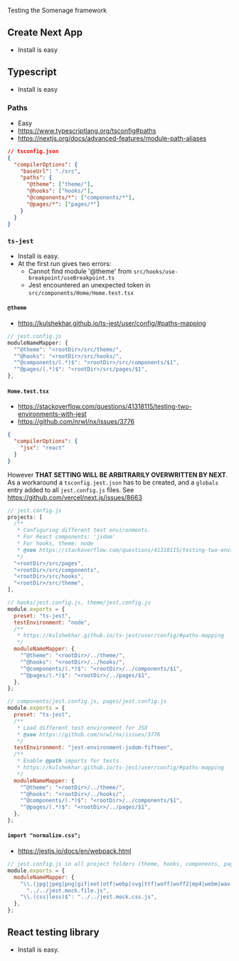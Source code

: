 Testing the Somenage framework

## Create Next App

- Install is easy

## Typescript

- Install is easy

### Paths

- Easy
- https://www.typescriptlang.org/tsconfig#paths
- https://nextjs.org/docs/advanced-features/module-path-aliases

```json
// tsconfig.json
{
  "compilerOptions": {
    "baseUrl": "./src",
    "paths": {
      "@theme": ["theme/"],
      "@hooks": ["hooks/"],
      "@components/*": ["components/*"],
      "@pages/*": ["pages/*"]
    }
  }
}
```

### `ts-jest`

- Install is easy.
- At the first run gives two errors:
  - Cannot find module '@theme' from `src/hooks/use-breakpoint/useBreakpoint.ts`
  - Jest encountered an unexpected token in `src/components/Home/Home.test.tsx`

#### `@theme`

- https://kulshekhar.github.io/ts-jest/user/config/#paths-mapping

```js
// jest.config.js
moduleNameMapper: {
  "^@theme": "<rootDir>/src/theme/",
  "^@hooks": "<rootDir>/src/hooks/",
  "^@components/(.*)$": "<rootDir>/src/components/$1",
  "^@pages/(.*)$": "<rootDir>/src/pages/$1",
},
```

#### `Home.test.tsx`

- https://stackoverflow.com/questions/41318115/testing-two-environments-with-jest
- https://github.com/nrwl/nx/issues/3776

```json
{
  "compilerOptions": {
    "jsx": "react"
  }
}
```

However **THAT SETTING WILL BE ARBITRARILY OVERWRITTEN BY NEXT**.
As a workaround a `tsconfig.jest.json` has to be created, and a `globals` entry added to all `jest.config.js` files.
See https://github.com/vercel/next.js/issues/8663

```js
// jest.config.js
projects: [
  /**
   * Configuring different test environments.
   * For React components: 'jsdom'
   * For hooks, theme: node
   * @see https://stackoverflow.com/questions/41318115/testing-two-environments-with-jest
   */
  "<rootDir>/src/pages",
  "<rootDir>/src/components",
  "<rootDir>/src/hooks",
  "<rootDir>/src/theme",
],
```

```js
// hooks/jest.config.js, theme/jest.config.js
module.exports = {
  preset: "ts-jest",
  testEnvironment: "node",
  /**
   * https://kulshekhar.github.io/ts-jest/user/config/#paths-mapping
   */
  moduleNameMapper: {
    "^@theme": "<rootDir>/../theme/",
    "^@hooks": "<rootDir>/../hooks/",
    "^@components/(.*)$": "<rootDir>/../components/$1",
    "^@pages/(.*)$": "<rootDir>/../pages/$1",
  },
};
```

```js
// components/jest.config.js, pages/jest.config.js
module.exports = {
  preset: "ts-jest",
  /**
   * Load different test environment for JSX
   * @see https://github.com/nrwl/nx/issues/3776
   */
  testEnvironment: "jest-environment-jsdom-fifteen",
  /**
   * Enable @path imports for tests.
   * https://kulshekhar.github.io/ts-jest/user/config/#paths-mapping
   */
  moduleNameMapper: {
    "^@theme": "<rootDir>/../theme/",
    "^@hooks": "<rootDir>/../hooks/",
    "^@components/(.*)$": "<rootDir>/../components/$1",
    "^@pages/(.*)$": "<rootDir>/../pages/$1",
  },
};
```

#### `import "normalize.css";`

- https://jestjs.io/docs/en/webpack.html

```js
// jest.config.js in all project folders (theme, hooks, components, pages)
module.exports = {
  moduleNameMapper: {
    "\\.(jpg|jpeg|png|gif|eot|otf|webp|svg|ttf|woff|woff2|mp4|webm|wav|mp3|m4a|aac|oga)$":
      "../../jest.mock.file.js",
    "\\.(css|less)$": "../../jest.mock.css.js",
  },
};
```

## React testing library

- Install is easy.
